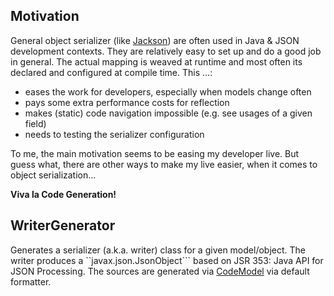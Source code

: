 
## Motivation

General object serializer (like [Jackson](http://jackson.codehaus.org/)) are often used in Java & JSON development contexts. 
They are relatively easy to set up and do a good job in general.
The actual mapping is weaved at runtime and most often its declared and configured at compile time.
This ...:

   * eases the work for developers, especially when models change often
   * pays some extra performance costs for reflection
   * makes (static) code navigation impossible (e.g. see usages of a given field)
   * needs to testing the serializer configuration

To me, the main motivation seems to be easing my developer live.
But guess what, there are other ways to make my live easier,
when it comes to object serialization...

**Viva la Code Generation!**

## WriterGenerator

Generates a serializer (a.k.a. writer) class for a given model/object.
The writer produces a ``javax.json.JsonObject``` based on JSR 353: Java API for JSON Processing.
The sources are generated via [CodeModel](https://codemodel.java.net/) via default formatter.